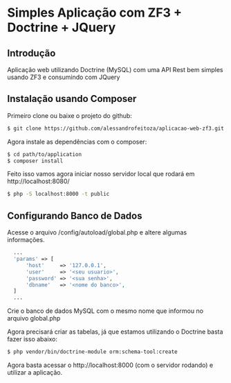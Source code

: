 # Simples Aplicação com ZF3 + Doctrine + JQuery

## Introdução

Aplicação web utilizando Doctrine (MySQL) com uma API Rest bem simples usando ZF3 e consumindo com JQuery

## Instalação usando Composer
Primeiro clone ou baixe o projeto do github:

```bash
$ git clone https://github.com/alessandrofeitoza/aplicacao-web-zf3.git
```

Agora instale as dependências com o composer:

```bash
$ cd path/to/application
$ composer install
```

Feito isso vamos agora iniciar nosso servidor local que rodará em http://localhost:8080/
```bash
$ php -S localhost:8000 -t public
```

## Configurando Banco de Dados

Acesse o arquivo /config/autoload/global.php e altere algumas informações.
```php
  ...
  'params' => [
      'host'     => '127.0.0.1',
      'user'     => '<seu usuario>',
      'password' => '<sua senha>',
      'dbname'   => '<nome do banco>',
  ]
  ...
```

Crie o banco de dados MySQL com o mesmo nome que informou no arquivo global.php

Agora precisará criar as tabelas, já que estamos utilizando o Doctrine basta fazer isso abaixo:
```bash
$ php vendor/bin/doctrine-module orm:schema-tool:create
```

Agora basta acessar o http://localhost:8000 (com o servidor rodando) e utilizar a aplicação.